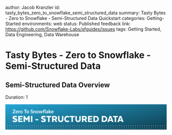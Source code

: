author: Jacob Kranzler
id: tasty_bytes_zero_to_snowflake_semi_structured_data
summary: Tasty Bytes - Zero to Snowflake - Semi-Structured Data Quickstart
categories: Getting-Started
environments: web
status: Published 
feedback link: https://github.com/Snowflake-Labs/sfguides/issues
tags: Getting Started, Data Engineering, Data Warehouse

# Tasty Bytes - Zero to Snowflake - Semi-Structured Data

## Semi-Structured Data Overview 
Duration: 1

<img src = "assets/semi_structured_header.png">